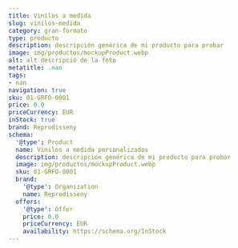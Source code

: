 ```yaml
---
title: Vinilos a medida
slug: vinilos-medida
category: gran-formato
type: producto
description: descripción genérica de mi producto para probar
image: img/productos/mockupProduct.webp
alt: alt descripció de la foto
metatitle: .nan
tags:
- nan
navigation: true
sku: 01-GRFO-0001
price: 0.0
priceCurrency: EUR
inStock: true
brand: Reprodisseny
schema:
  '@type': Product
  name: Vinilos a medida personalizados
  description: descripción genérica de mi producto para probar
  image: img/productos/mockupProduct.webp
  sku: 01-GRFO-0001
  brand:
    '@type': Organization
    name: Reprodisseny
  offers:
    '@type': Offer
    price: 0.0
    priceCurrency: EUR
    availability: https://schema.org/InStock
---
```

